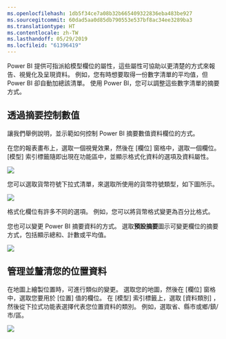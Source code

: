 ```yaml
---
ms.openlocfilehash: 1db5f34ce7a08b32b665409322836eba483be927
ms.sourcegitcommit: 60dad5aa0d85db790553e537bf8ac34ee3289ba3
ms.translationtype: HT
ms.contentlocale: zh-TW
ms.lasthandoff: 05/29/2019
ms.locfileid: "61396419"
---
```

Power BI 提供可指派給模型欄位的屬性，這些屬性可協助以更清楚的方式來報告、視覺化及呈現資料。 例如，您有時想要取得一份數字清單的平均值，但 Power BI 卻自動加總該清單。 使用 Power BI，您可以調整這些數字清單的摘要方式。

## <a name="numeric-control-over-summarization"></a>透過摘要控制數值
讓我們舉例說明，並示範如何控制 Power BI 摘要數值資料欄位的方式。

在您的報表畫布上，選取一個視覺效果，然後在 [欄位]  窗格中，選取一個欄位。 [模型]  索引標籤隨即出現在功能區中，並顯示格式化資料的選項及資料屬性。

![](media/3-11d-customize-summarization-categorization/3-11d_1.png)

您可以選取貨幣符號下拉式清單，來選取所使用的貨幣符號類型，如下圖所示。

![](media/3-11d-customize-summarization-categorization/3-11d_2.png)

格式化欄位有許多不同的選項。 例如，您可以將貨幣格式變更為百分比格式。

您也可以變更 Power BI 摘要資料的方式。 選取**預設摘要**圖示可變更欄位的摘要方式，包括顯示總和、計數或平均值。

![](media/3-11d-customize-summarization-categorization/3-11d_3.png)

## <a name="manage-and-clarify-your-location-data"></a>管理並釐清您的位置資料
在地圖上繪製位置時，可進行類似的變更。 選取您的地圖，然後在 [欄位]  窗格中，選取您要用於 [位置]  值的欄位。 在 [模型]  索引標籤上，選取 [資料類別]  ，然後從下拉式功能表選擇代表您位置資料的類別。 例如，選取省、縣市或鄉/鎮/市/區。

![](media/3-11d-customize-summarization-categorization/3-11d_4.png)

